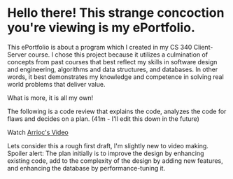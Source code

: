 

# Hello there! This strange concoction you're viewing is my ePortfolio. 

This ePortfolio is about a program which I created in my CS 340 Client-Server course. I chose this project because it utilizes a culmination of concepts from past courses that best reflect my skills in software design and engineering, algorithms and data structures, and databases. In other words, it best demonstrates my knowledge and competence in solving real world problems that deliver value. 

What is more, it is all my own! 



The following is a code review that explains the code, analyzes the code for flaws and decides on a plan. (41m - I'll edit this down in the future)

Watch [Arrioc's Video](https://www.youtube.com/watch?v=wDXqfWe2RQw)


Lets consider this a rough first draft, I'm slightly new to video making. Spoiler alert: The plan initially is to improve the design by enhancing existing code, add to the complexity of the design by adding new features, and enhancing the database by performance-tuning it. 
